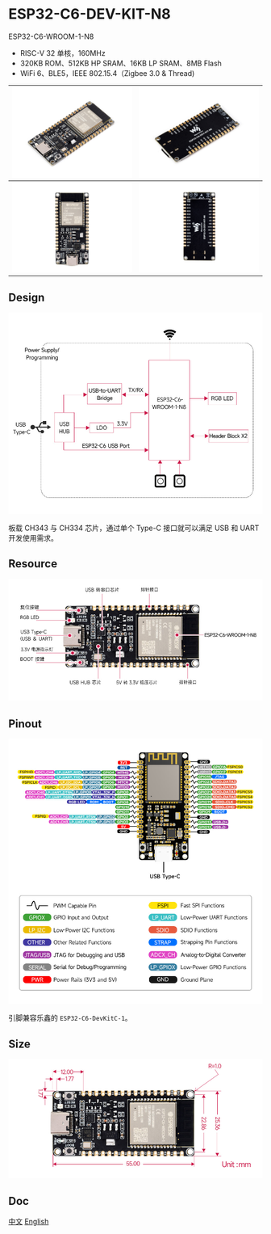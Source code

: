 # ESP32-C6-DEV-KIT-N8

ESP32-C6-WROOM-1-N8

* RISC-V 32 单核，160MHz
* 320KB ROM、512KB HP SRAM、16KB LP SRAM、8MB Flash
* WiFi 6、BLE5，IEEE 802.15.4（Zigbee 3.0 & Thread)

| ![img](.assest/README/ESP32-C6-DEV-KIT-N8-1.jpg) | ![img](.assest/README/ESP32-C6-DEV-KIT-N8-2.jpg) |
| ------------------------------------------------ | ------------------------------------------------ |
| ![img](.assest/README/ESP32-C6-DEV-KIT-N8-3.jpg) | ![img](.assest/README/ESP32-C6-DEV-KIT-N8-4.jpg) |

## Design

![微雪 ESP32-C6 微控制器 Wi-Fi 开发板支持开发环境](.assest/README/ESP32-C6-DEV-KIT-N8-details-7.jpg)

板载 CH343 与 CH334 芯片，通过单个 Type-C 接口就可以满足 USB 和 UART 开发使用需求。

## Resource

![微雪 ESP32-C6 微控制器 Wi-Fi 开发板资源简介](.assest/README/ESP32-C6-DEV-KIT-N8-details-intro.jpg)

## Pinout

![微雪 ESP32-C6 微控制器 Wi-Fi 开发板引脚布局](.assest/README/ESP32-C6-DEV-KIT-N8-details-9.jpg)

引脚兼容乐鑫的 `ESP32-C6-DevKitC-1`。

## Size

![微雪 ESP32-C6 微控制器 Wi-Fi 开发板产品尺寸](.assest/README/ESP32-C6-DEV-KIT-N8-details-size.jpg)

## Doc

[中文](https://docs.espressif.com/projects/esp-idf/zh_CN/latest/esp32c6/get-started/index.html) [English](https://docs.espressif.com/projects/esp-idf/en/latest/esp32c6/index.html) 

